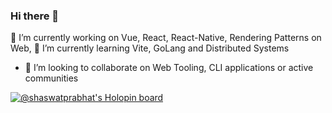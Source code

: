 ### Hi there 👋

🔭 I’m currently working on Vue, React, React-Native, Rendering Patterns on Web, 
🌱 I’m currently learning Vite, GoLang and Distributed Systems
- 👯 I’m looking to collaborate on Web Tooling, CLI applications or active communities

[![@shaswatprabhat's Holopin board](https://holopin.me/shaswatprabhat)](https://holopin.io/@shaswatprabhat)

<!--
**ShaswatPrabhat/ShaswatPrabhat** is a ✨ _special_ ✨ repository because its `README.md` (this file) appears on your GitHub profile.

Here are some ideas to get you started:

- 🔭 I’m currently working on ...
- 🌱 I’m currently learning ...
- 👯 I’m looking to collaborate on ...
- 🤔 I’m looking for help with ...
- 💬 Ask me about ...
- 📫 How to reach me: ...
- 😄 Pronouns: ...
- ⚡ Fun fact: ...
-->
